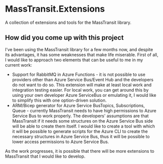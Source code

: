 # MassTransit.Extensions

A collection of extensions and tools for the MassTransit library.

## How did you come up with this project

I've been using the MassTransit library for a few months now, and despite its advantages, it has some weaknesses that make life miserable. First of all, I would like to approach two elements that can be useful to me in my current work:
 * Support for RabbitMQ in Azure Functions - it is not possible to use providers other than Azure Service Bus/Event Hub and the developers do not want to do so. This extension will make at least local work and integration testing easier. For local work, you can get around this by using your own developer Azure ServiceBus or emulating it, I would like to simplify this with one option-driven solution.
 * ARM/Bicep generator for Azure Service BusTopics, Subscriptions, Queue - currently MassTransit needs to have high permissions to Azure Service Bus to work properly. The developers' assumptions are that MassTransit if it needs some structures on the Azure Service Bus side will be able to create them itself. I would like to create a tool with which it will be possible to generate scripts for the Azure CLI to create the necessary structures in Azure Service Bus, thus it will be possible to lower access permissions to Azure Service Bus.

As the work progresses, it is possible that there will be more extensions to MassTransit that I would like to develop.